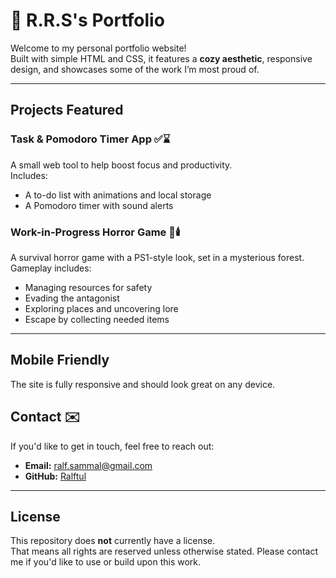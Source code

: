 # 🌲 R.R.S's Portfolio

Welcome to my personal portfolio website!  
Built with simple HTML and CSS, it features a **cozy aesthetic**, responsive design, and showcases some of the work I’m most proud of.

---

## Projects Featured

### Task & Pomodoro Timer App ✅⌛
A small web tool to help boost focus and productivity.  
Includes:
- A to-do list with animations and local storage
- A Pomodoro timer with sound alerts  

### Work-in-Progress Horror Game 👾🕯️  
A survival horror game with a PS1-style look, set in a mysterious forest.  
Gameplay includes:
- Managing resources for safety  
- Evading the antagonist  
- Exploring places and uncovering lore
- Escape by collecting needed items

---

## Mobile Friendly  
The site is fully responsive and should look great on any device.

## Contact ✉️
If you'd like to get in touch, feel free to reach out:

- **Email:** ralf.sammal@gmail.com
- **GitHub:** [Ralftul](https://github.com/Ralftul)

---

## License  
This repository does **not** currently have a license.  
That means all rights are reserved unless otherwise stated.
Please contact me if you'd like to use or build upon this work.
